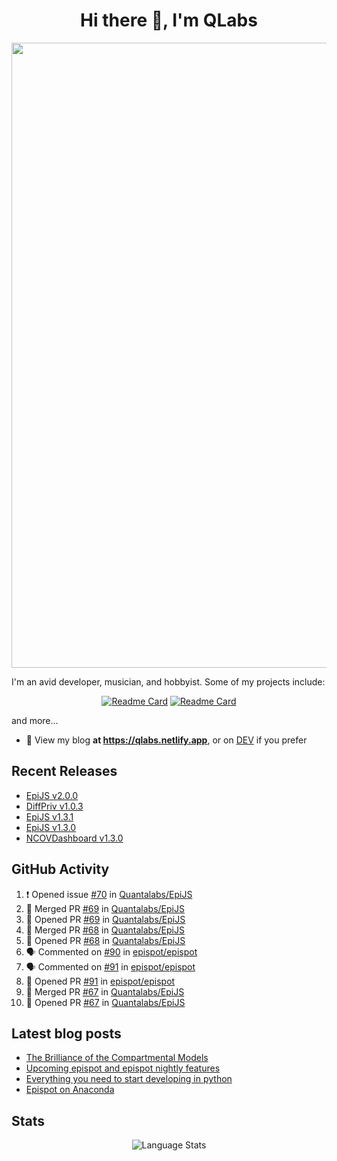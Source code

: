<h1 align="center">Hi there 👋, I'm QLabs </h1>
<img src="https://i.ibb.co/mbr1j6p/Qlabs.png" width="1000px">

I'm an avid developer, musician, and hobbyist. Some of my projects include:
<p align='center'><a href="https://github.com/Quantalabs/EpiJS"><img src="https://github-readme-stats.vercel.app/api/pin/?username=Quantalabs&amp;repo=EpiJS" alt="Readme Card"></a>
<a href="https://github.com/Quantalabs/NCOVDashboard"><img src="https://github-readme-stats.vercel.app/api/pin/?username=Quantalabs&amp;repo=NCOVDashboard" alt="Readme Card"></a></p>


and more...

- 📜 View my blog **at https://qlabs.netlify.app**, or on [DEV](https://dev.to/Quantalabs) if you prefer

## Recent Releases
- [EpiJS v2.0.0](https://github.com/Quantalabs/EpiJS/releases/tag/v2.0.0)
- [DiffPriv v1.0.3](https://github.com/Quantalabs/DiffPriv/releases/tag/v1.0.3)
- [EpiJS v1.3.1](https://github.com/Quantalabs/EpiJS/releases/tag/v1.3.1)
- [EpiJS v1.3.0](https://github.com/Quantalabs/EpiJS/releases/tag/v1.3.0)
- [NCOVDashboard v1.3.0](https://github.com/Quantalabs/NCOVDashboard/releases/tag/v1.3.0)

## GitHub Activity
<!--START_SECTION:activity-->
1. ❗️ Opened issue [#70](https://github.com/Quantalabs/EpiJS/issues/70) in [Quantalabs/EpiJS](https://github.com/Quantalabs/EpiJS)
2. 🎉 Merged PR [#69](https://github.com/Quantalabs/EpiJS/pull/69) in [Quantalabs/EpiJS](https://github.com/Quantalabs/EpiJS)
3. 💪 Opened PR [#69](https://github.com/Quantalabs/EpiJS/pull/69) in [Quantalabs/EpiJS](https://github.com/Quantalabs/EpiJS)
4. 🎉 Merged PR [#68](https://github.com/Quantalabs/EpiJS/pull/68) in [Quantalabs/EpiJS](https://github.com/Quantalabs/EpiJS)
5. 💪 Opened PR [#68](https://github.com/Quantalabs/EpiJS/pull/68) in [Quantalabs/EpiJS](https://github.com/Quantalabs/EpiJS)
6. 🗣 Commented on [#90](https://github.com/epispot/epispot/issues/90) in [epispot/epispot](https://github.com/epispot/epispot)
7. 🗣 Commented on [#91](https://github.com/epispot/epispot/issues/91) in [epispot/epispot](https://github.com/epispot/epispot)
8. 💪 Opened PR [#91](https://github.com/epispot/epispot/pull/91) in [epispot/epispot](https://github.com/epispot/epispot)
9. 🎉 Merged PR [#67](https://github.com/Quantalabs/EpiJS/pull/67) in [Quantalabs/EpiJS](https://github.com/Quantalabs/EpiJS)
10. 💪 Opened PR [#67](https://github.com/Quantalabs/EpiJS/pull/67) in [Quantalabs/EpiJS](https://github.com/Quantalabs/EpiJS)
<!--END_SECTION:activity-->

## Latest blog posts
<!-- BLOG-POST-LIST:START -->
- [The Brilliance of the Compartmental Models](https://dev.to/quantalabs/the-brilliance-of-the-compartmental-models-1j99)
- [Upcoming epispot and epispot nightly features](https://dev.to/epispot/upcoming-epispot-and-epispot-nightly-features-52ep)
- [Everything you need to start developing in python](https://dev.to/quantalabs/everything-you-need-to-start-developing-in-python-57m5)
- [Epispot on Anaconda](https://dev.to/epispot/epispot-on-anaconda-15l8)
<!-- BLOG-POST-LIST:END -->


## Stats
<p align="center"><img src="https://github-readme-stats.vercel.app/api/top-langs/?username=Quantalabs&amp;hide=css,html,scss&layout=compact" alt="Language Stats"><br>

